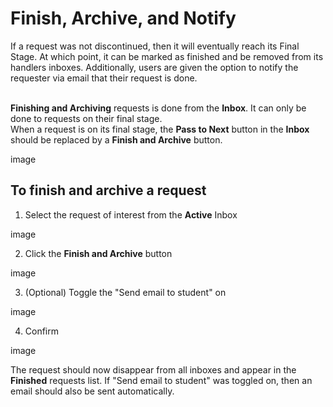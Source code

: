 # Finish, Archive, and Notify

If a request was not discontinued, then it will eventually reach its Final Stage. At which point, it can be marked as finished and be removed from its handlers inboxes. Additionally, users are given the option to notify the requester via email that their request is done.
<br/><br/>

**Finishing and Archiving** requests is done from the **Inbox**. It can only be done to requests on their final stage. <br/>
When a request is on its final stage, the **Pass to Next** button in the **Inbox** should be replaced by a **Finish and Archive** button.

image

## To finish and archive a request

1. Select the request of interest from the **Active** Inbox

image

2. Click the **Finish and Archive** button

image

3. (Optional) Toggle the "Send email to student" on

image

4. Confirm

image

The request should now disappear from all inboxes and appear in the **Finished** requests list. If "Send email to student" was toggled on, then an email should also be sent automatically.
